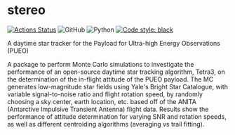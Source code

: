 # stereo

[![Actions Status](https://github.com/rprechelt/stereo/workflows/Pytest/badge.svg)](https://github.com/rprechelt/stereo/actions)
![GitHub](https://img.shields.io/github/license/rprechelt/stereo?logoColor=brightgreen)
![Python](https://img.shields.io/badge/python-3.6%20%7C%203.7%20%7C%203.8-blue)
[![Code style: black](https://img.shields.io/badge/code%20style-black-000000.svg)](https://github.com/psf/black)

A daytime star tracker for the Payload for Ultra-high Energy Observations (PUEO)

A package to perform Monte Carlo simulations to investigate the performance of an open-source daytime star tracking algorithm, Tetra3, on the determination of the in-flight attitude of the PUEO payload. The MC generates low-magnitude star fields using Yale's Bright Star Catalogue, with variable signal-to-noise ratio and flight rotation speed, by randomly choosing a sky center, earth location, etc. based off of the ANITA (Antarctive Impulsive Transient Antenna) flight data. Results show the performance of attitude determination for varying SNR and rotation speeds, as well as different centroiding algorithms (averaging vs trail fitting).
